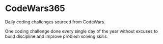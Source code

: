 # CodeWars365
Daily coding challenges sourced from CodeWars.

One coding challenge done every single day of the year without excuses to build discipline and improve problem solving skills.
